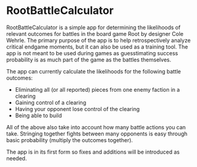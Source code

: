 # RootBattleCalculator

RootBattleCalculator is a simple app for determining the likelihoods of relevant outcomes for battles in the board game Root by designer Cole Wehrle.
The primary purpose of the app is to help retrospectively analyze critical endgame moments, but it can also be used as a training tool.
The app is not meant to be used during games as guesstimating success probability is as much part of the game as the battles themselves.

The app can currently calculate the likelihoods for the following battle outcomes:
- Eliminating all (or all reported) pieces from one enemy faction in a clearing
- Gaining control of a clearing
- Having your opponent lose control of the clearing
- Being able to build

All of the above also take into account how many battle actions you can take. Stringing together fights between many opponents is easy through basic 
probability (multiply the outcomes together).

The app is in its first form so fixes and additions will be introduced as needed.
